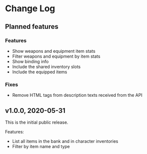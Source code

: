 # Change Log

## Planned features

### Features

* Show weapons and equipment item stats
* Filter weapons and equipment by item stats
* Show binding info
* Include the shared inventory slots
* Include the equipped items

### Fixes

* Remove HTML tags from description texts received from the API

## v1.0.0, 2020-05-31

This is the initial public release.

Features:

* List all items in the bank and in character inventories
* Filter by item name and type


